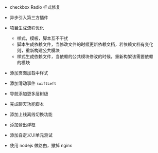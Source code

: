 

<!-- - 缩小到平板状态，修复小图标不能展开 -->
<!-- - 修复 popover 箭头问题 -->
<!-- - Table 样式更换成 weili -->
- checkbox Radio 样式修复
- 异步引入第三方插件 
- 项目生成流程优化
  - 样式，模板，脚本互不干扰
  - 脚本生成依赖文件，当修改文件的时候更新依赖文档，若依赖文档有变化则，重新构建公共模块
  - 样式生成依赖文件，当依赖的公共模块修改的时候，重新构架该需要依赖的模块

- 添加页面加载中样式
- 添加滑动事件 `swiftLeft`
- 导航添加更多层树级
- 完成聊天功能脚本
- 添加上线离线切换功能
- 添加登出弹框

- 添加自定义UI单元测试
- 使用 nodejs 做路由，撤掉 nginx
